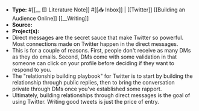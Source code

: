 - **Type:** #[[__ 🟨 Literature Note]] #[[📥 Inbox]] | [[Twitter]] [[Building an Audience Online]] [[__Writing]]
- **Source:** 
- **Project(s):** 
- Direct messages are the secret sauce that make Twitter so powerful. Most connections made on Twitter happen in the direct messages.
- This is for a couple of reasons. First, people don't receive as many DMs as they do emails. Second, DMs come with some validation in that someone can click on your profile before deciding if they want to respond to you.
- The "relationship building playbook" for Twitter is to start by building the relationship through public replies, then to bring the conversation private through DMs once you've established some rapport.
- Ultimately, building relationships through direct messages is the goal of using Twitter. Writing good tweets is just the price of entry.
